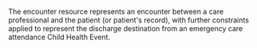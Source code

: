 The encounter resource represents an encounter between a care professional and the patient (or patient's record), with further constraints applied to represent the discharge destination from an emergency care attendance Child Health Event.